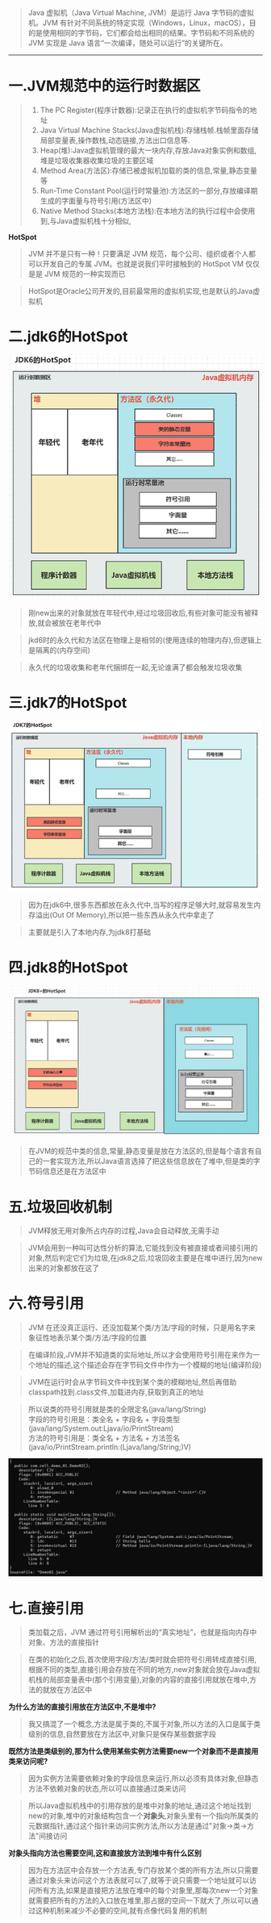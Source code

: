 >Java 虚拟机（Java Virtual Machine, JVM）是运行 Java 字节码的虚拟机。JVM 有针对不同系统的特定实现（Windows，Linux，macOS），目的是使用相同的字节码，它们都会给出相同的结果。字节码和不同系统的 JVM 实现是 Java 语言“一次编译，随处可以运行”的关键所在。

---
# 一.JVM规范中的运行时数据区

>1. The PC Register(程序计数器):记录正在执行的虚拟机字节码指令的地址
>2. Java Virtual Machine Stacks(Java虚拟机栈):存储栈帧.栈帧里面存储局部变量表,操作数栈,动态链接,方法出口信息等.
>3. Heap(堆):Java虚拟机管理的最大一块内存,存放Java对象实例和数组,堆是垃圾收集器收集垃圾的主要区域
>4. Method Area(方法区):存储已被虚拟机加载的类的信息,常量,静态变量等
>5. Run-Time Constant Pool(运行时常量池):方法区的一部分,存放编译期生成的字面量与符号引用(方法区中)
>6. Native Method Stacks(本地方法栈):在本地方法的执行过程中会使用到,与Java虚拟机栈十分相似,

**HotSpot**

>JVM 并不是只有一种！只要满足 JVM 规范，每个公司、组织或者个人都可以开发自己的专属 JVM。也就是说我们平时接触到的 HotSpot VM 仅仅是是 JVM 规范的一种实现而已

>HotSpot是Oracle公司开发的,目前最常用的虚拟机实现,也是默认的Java虚拟机
# 二.jdk6的HotSpot

![](images/JVM虚拟机规范(简略版)/file-20250408211046.png)

>刚new出来的对象就放在年轻代中,经过垃圾回收后,有些对象可能没有被释放,就会被放在老年代中

>jkd6时的永久代和方法区在物理上是相邻的(使用连续的物理内存),但逻辑上是隔离的(内存空间)

>永久代的垃圾收集和老年代捆绑在一起,无论谁满了都会触发垃圾收集


# 三.jdk7的HotSpot

![](images/JVM虚拟机规范(简略版)/file-20250408211956.png)

>因为在jdk6中,很多东西都放在永久代中,当写的程序足够大时,就容易发生内存溢出(Out Of Memory),所以把一些东西从永久代中拿走了

>主要就是引入了本地内存,为jdk8打基础

# 四.jdk8的HotSpot

![](images/JVM虚拟机规范(简略版)/file-20250408213531.png)

>在JVM的规范中类的信息,常量,静态变量是放在方法区的,但是每个语言有自己的一套实现方法,所以Java语言选择了把这些信息放在了堆中,但是类的字节码信息还是在方法区中
# 五.垃圾回收机制

>JVM释放无用对象所占内存的过程,Java会自动释放,无需手动

>JVM会用到一种叫可达性分析的算法,它能找到没有被直接或者间接引用的对象,然后判定它们为垃圾,在jdk8之后,垃圾回收主要是在堆中进行,因为new出来的对象都放在这了


# 六.符号引用

>JVM 在还没真正运行、还没加载某个类/方法/字段的时候，只是用名字来象征性地表示某个类/方法/字段的位置

>在编译阶段,JVM并不知道类的实际地址,所以才会使用符号引用在来作为一个地址的描述,这个描述会存在字节码文件中作为一个模糊的地址(编译阶段)

>JVM在运行时会从字节码文件中找到某个类的模糊地址,然后再借助classpath找到.class文件,加载进内存,获取到真正的地址

>所以说类的符号引用就是类的全限定名(java/lang/String)  
>字段的符号引用是：类全名 + 字段名 + 字段类型(java/lang/System.out:Ljava/io/PrintStream)  
>方法的符号引用是：类全名 + 方法名 + 方法签名(java/io/PrintStream.println:(Ljava/lang/String;)V)

![](images/JVM虚拟机规范(简略版)/file-20250408221942.png)


# 七.直接引用

>类加载之后，JVM 通过符号引用解析出的“真实地址”，也就是指向内存中对象、方法的直接指针

>在类的初始化之后,首次使用字段/方法/类时就会把符号引用转成直接引用,根据不同的类型,直接引用会存放在不同的地方,new对象就会放在Java虚拟机栈的局部变量表中(那个引用变量),对象的内容的直接引用就放在堆中,方法的就放在方法区中

**为什么方法的直接引用放在方法区中,不是堆中?**

>我又搞混了一个概念,方法是属于类的,不属于对象,所以方法的入口是属于类级别的信息,自然要放在方法区中,对象只是保存某些数据字段

**既然方法是类级别的,那为什么使用某些实例方法需要new一个对象而不是直接用类来访问呢?**

>因为实例方法需要依赖对象的字段信息来运行,所以必须有具体对象,但静态方法不依赖对象的状态,所以可以直接通过类来访问

>所以Java虚拟机栈中的引用存放的是堆中对象的地址,通过这个地址找到new的对象,堆中的对象结构包含一个**对象头**,对象头里有一个指向所属类的元数据指针,通过这个指针来访问实例方法,所以方法是通过"对象->类->方法"间接访问

**对象头指向方法也需要空间,这和直接放方法到堆中有什么区别**

>因为在方法区中会存放一个方法表,专门存放某个类的所有方法,所以只需要通过对象头来访问这个方法表就可以了,就等于说只需要一个地址就可以访问所有方法,如果是直接把方法放在堆中的每个对象里,那每次new一个对象就需要把所有的方法的入口放在堆里,那占据的空间一下就大了,所以可以通过这种机制来减少不必要的空间,就有点像代码复用的机制
